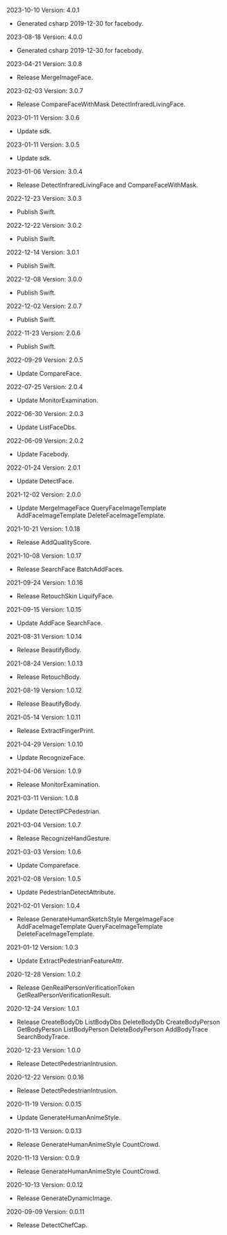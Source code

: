 2023-10-10 Version: 4.0.1
- Generated csharp 2019-12-30 for facebody.

2023-08-18 Version: 4.0.0
- Generated csharp 2019-12-30 for facebody.

2023-04-21 Version: 3.0.8
- Release MergeImageFace.

2023-02-03 Version: 3.0.7
- Release CompareFaceWithMask DetectInfraredLivingFace.

2023-01-11 Version: 3.0.6
- Update sdk.

2023-01-11 Version: 3.0.5
- Update sdk.

2023-01-06 Version: 3.0.4
- Release DetectInfraredLivingFace and CompareFaceWithMask.

2022-12-23 Version: 3.0.3
- Publish Swift.

2022-12-22 Version: 3.0.2
- Publish Swift.

2022-12-14 Version: 3.0.1
- Publish Swift.

2022-12-08 Version: 3.0.0
- Publish Swift.

2022-12-02 Version: 2.0.7
- Publish Swift.

2022-11-23 Version: 2.0.6
- Publish Swift.

2022-09-29 Version: 2.0.5
- Update CompareFace.

2022-07-25 Version: 2.0.4
- Update MonitorExamination.

2022-06-30 Version: 2.0.3
- Update ListFaceDbs.

2022-06-09 Version: 2.0.2
- Update Facebody.

2022-01-24 Version: 2.0.1
- Update DetectFace.

2021-12-02 Version: 2.0.0
- Update MergeImageFace QueryFaceImageTemplate AddFaceImageTemplate DeleteFaceImageTemplate.

2021-10-21 Version: 1.0.18
- Release AddQualityScore.

2021-10-08 Version: 1.0.17
- Release SearchFace BatchAddFaces.

2021-09-24 Version: 1.0.16
- Release RetouchSkin LiquifyFace.

2021-09-15 Version: 1.0.15
- Update AddFace SearchFace.

2021-08-31 Version: 1.0.14
- Release BeautifyBody.

2021-08-24 Version: 1.0.13
- Release RetouchBody.

2021-08-19 Version: 1.0.12
- Release BeautifyBody.

2021-05-14 Version: 1.0.11
- Release ExtractFingerPrint.

2021-04-29 Version: 1.0.10
- Update RecognizeFace.

2021-04-06 Version: 1.0.9
- Release MonitorExamination.

2021-03-11 Version: 1.0.8
- Update DetectIPCPedestrian.

2021-03-04 Version: 1.0.7
- Release RecognizeHandGesture.

2021-03-03 Version: 1.0.6
- Update Compareface.

2021-02-08 Version: 1.0.5
- Update PedestrianDetectAttribute.

2021-02-01 Version: 1.0.4
- Release GenerateHumanSketchStyle MergeImageFace AddFaceImageTemplate QueryFaceImageTemplate DeleteFaceImageTemplate.

2021-01-12 Version: 1.0.3
- Update ExtractPedestrianFeatureAttr.

2020-12-28 Version: 1.0.2
- Release GenRealPersonVerificationToken GetRealPersonVerificationResult.

2020-12-24 Version: 1.0.1
- Release CreateBodyDb ListBodyDbs DeleteBodyDb CreateBodyPerson GetBodyPerson ListBodyPerson DeleteBodyPerson AddBodyTrace SearchBodyTrace.

2020-12-23 Version: 1.0.0
- Release DetectPedestrianIntrusion.

2020-12-22 Version: 0.0.16
- Release DetectPedestrianIntrusion.

2020-11-19 Version: 0.0.15
- Update GenerateHumanAnimeStyle.

2020-11-13 Version: 0.0.13
- Release GenerateHumanAnimeStyle CountCrowd.

2020-11-13 Version: 0.0.9
- Release GenerateHumanAnimeStyle CountCrowd.

2020-10-13 Version: 0.0.12
- Release GenerateDynamicImage.

2020-09-09 Version: 0.0.11
- Release DetectChefCap.

